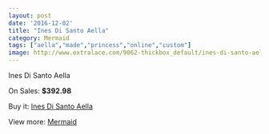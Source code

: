 ```yaml
---
layout: post
date: '2016-12-02'
title: "Ines Di Santo Aella"
category: Mermaid
tags: ["aella","made","princess","online","custom"]
image: http://www.extralace.com/9062-thickbox_default/ines-di-santo-aella.jpg
---
```

Ines Di Santo Aella

On Sales: **$392.98**
<a href="https://www.extralace.com/mermaid/4298-ines-di-santo-aella.html"><amp-img layout="responsive" width="600" height="600" src="//www.extralace.com/9062-thickbox_default/ines-di-santo-aella.jpg" alt="Ines Di Santo Aella 0" /></a>

Buy it: [Ines Di Santo Aella](https://www.extralace.com/mermaid/4298-ines-di-santo-aella.html "Ines Di Santo Aella")

View more: [Mermaid](https://www.extralace.com/5-mermaid "Mermaid")